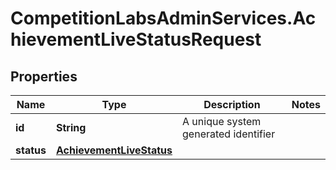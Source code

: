 # CompetitionLabsAdminServices.AchievementLiveStatusRequest

## Properties

Name | Type | Description | Notes
------------ | ------------- | ------------- | -------------
**id** | **String** | A unique system generated identifier | 
**status** | [**AchievementLiveStatus**](AchievementLiveStatus.md) |  | 


